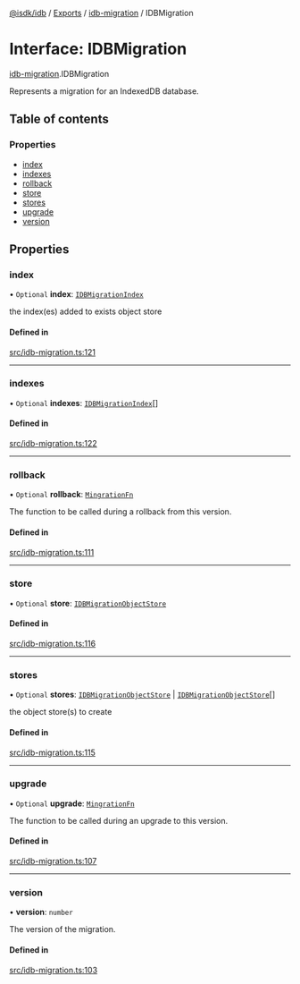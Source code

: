 [@isdk/idb](../README.md) / [Exports](../modules.md) / [idb-migration](../modules/idb_migration.md) / IDBMigration

# Interface: IDBMigration

[idb-migration](../modules/idb_migration.md).IDBMigration

Represents a migration for an IndexedDB database.

## Table of contents

### Properties

- [index](idb_migration.IDBMigration.md#index)
- [indexes](idb_migration.IDBMigration.md#indexes)
- [rollback](idb_migration.IDBMigration.md#rollback)
- [store](idb_migration.IDBMigration.md#store)
- [stores](idb_migration.IDBMigration.md#stores)
- [upgrade](idb_migration.IDBMigration.md#upgrade)
- [version](idb_migration.IDBMigration.md#version)

## Properties

### index

• `Optional` **index**: [`IDBMigrationIndex`](idb_migration.IDBMigrationIndex.md)

the index(es) added to exists object store

#### Defined in

[src/idb-migration.ts:121](https://github.com/isdk/idb.js/blob/6598250/src/idb-migration.ts#L121)

___

### indexes

• `Optional` **indexes**: [`IDBMigrationIndex`](idb_migration.IDBMigrationIndex.md)[]

#### Defined in

[src/idb-migration.ts:122](https://github.com/isdk/idb.js/blob/6598250/src/idb-migration.ts#L122)

___

### rollback

• `Optional` **rollback**: [`MingrationFn`](../modules/idb_migration.md#mingrationfn)

The function to be called during a rollback from this version.

#### Defined in

[src/idb-migration.ts:111](https://github.com/isdk/idb.js/blob/6598250/src/idb-migration.ts#L111)

___

### store

• `Optional` **store**: [`IDBMigrationObjectStore`](../modules/idb_migration.md#idbmigrationobjectstore)

#### Defined in

[src/idb-migration.ts:116](https://github.com/isdk/idb.js/blob/6598250/src/idb-migration.ts#L116)

___

### stores

• `Optional` **stores**: [`IDBMigrationObjectStore`](../modules/idb_migration.md#idbmigrationobjectstore) \| [`IDBMigrationObjectStore`](../modules/idb_migration.md#idbmigrationobjectstore)[]

the object store(s) to create

#### Defined in

[src/idb-migration.ts:115](https://github.com/isdk/idb.js/blob/6598250/src/idb-migration.ts#L115)

___

### upgrade

• `Optional` **upgrade**: [`MingrationFn`](../modules/idb_migration.md#mingrationfn)

The function to be called during an upgrade to this version.

#### Defined in

[src/idb-migration.ts:107](https://github.com/isdk/idb.js/blob/6598250/src/idb-migration.ts#L107)

___

### version

• **version**: `number`

The version of the migration.

#### Defined in

[src/idb-migration.ts:103](https://github.com/isdk/idb.js/blob/6598250/src/idb-migration.ts#L103)
